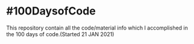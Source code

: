 # #100DaysofCode 

This repository contain all the code/material info which I accomplished in the 100 days of code.(Started 21 JAN 2021) 
